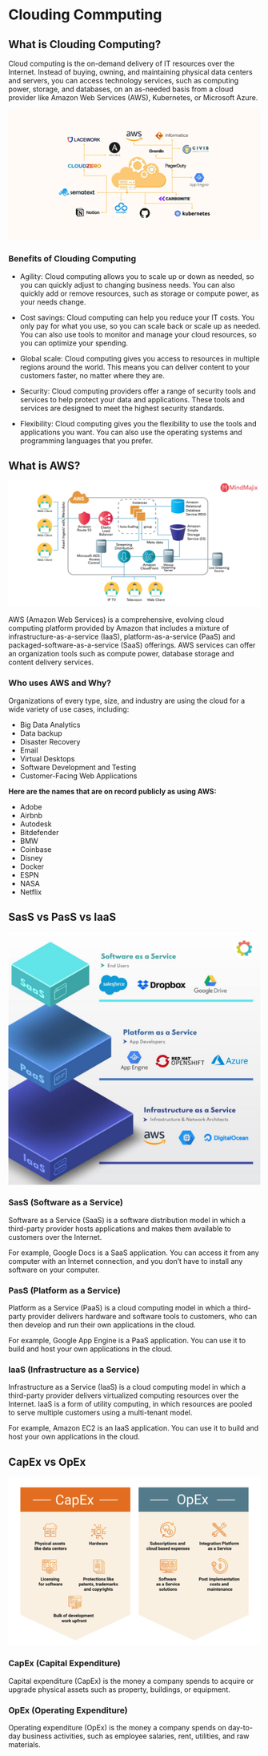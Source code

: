 # Clouding Commputing

## What is Clouding Computing?

Cloud computing is the on-demand delivery of IT resources over the Internet. Instead of buying, owning, and maintaining physical data centers and servers, you can access technology services, such as computing power, storage, and databases, on an as-needed basis from a cloud provider like Amazon Web Services (AWS), Kubernetes, or Microsoft Azure.

![Clouding Computing](images/cloud-computing-tools-1.webp)

### Benefits of Clouding Computing

- Agility: Cloud computing allows you to scale up or down as needed, so you can quickly adjust to changing business needs. You can also quickly add or remove resources, such as storage or compute power, as your needs change.

- Cost savings: Cloud computing can help you reduce your IT costs. You only pay for what you use, so you can scale back or scale up as needed. You can also use tools to monitor and manage your cloud resources, so you can optimize your spending.

- Global scale: Cloud computing gives you access to resources in multiple regions around the world. This means you can deliver content to your customers faster, no matter where they are.

- Security: Cloud computing providers offer a range of security tools and services to help protect your data and applications. These tools and services are designed to meet the highest security standards.

- Flexibility: Cloud computing gives you the flexibility to use the tools and applications you want. You can also use the operating systems and programming languages that you prefer.

## What is AWS?

![AWS](images/aws-architecture-170601.jpg)

AWS (Amazon Web Services) is a comprehensive, evolving cloud computing platform provided by Amazon that includes a mixture of infrastructure-as-a-service (IaaS), platform-as-a-service (PaaS) and packaged-software-as-a-service (SaaS) offerings. AWS services can offer an organization tools such as compute power, database storage and content delivery services.

### Who uses AWS and Why?

Organizations of every type, size, and industry are using the cloud for a wide variety of use cases, including:

- Big Data Analytics
- Data backup
- Disaster Recovery
- Email
- Virtual Desktops
- Software Development and Testing
- Customer-Facing Web Applications

**Here are the names that are on record publicly as using AWS:**

- Adobe
- Airbnb
- Autodesk
- Bitdefender
- BMW
- Coinbase
- Disney
- Docker
- ESPN
- NASA
- Netflix

## SasS vs PasS vs IaaS

![Paas vs IaaS vs SaaS](images/pass-iass-sass.jpg)

### SasS (Software as a Service)

Software as a Service (SaaS) is a software distribution model in which a third-party provider hosts applications and makes them available to customers over the Internet.

For example, Google Docs is a SaaS application. You can access it from any computer with an Internet connection, and you don’t have to install any software on your computer.

### PasS (Platform as a Service)

Platform as a Service (PaaS) is a cloud computing model in which a third-party provider delivers hardware and software tools to customers, who can then develop and run their own applications in the cloud.

For example, Google App Engine is a PaaS application. You can use it to build and host your own applications in the cloud.

### IaaS (Infrastructure as a Service)

Infrastructure as a Service (IaaS) is a cloud computing model in which a third-party provider delivers virtualized computing resources over the Internet. IaaS is a form of utility computing, in which resources are pooled to serve multiple customers using a multi-tenant model.

For example, Amazon EC2 is an IaaS application. You can use it to build and host your own applications in the cloud.

## CapEx vs OpEx

![CapEx vs OpEx](images/CapEx-OpEx.png)

### CapEx (Capital Expenditure)

Capital expenditure (CapEx) is the money a company spends to acquire or upgrade physical assets such as property, buildings, or equipment.

### OpEx (Operating Expenditure)

Operating expenditure (OpEx) is the money a company spends on day-to-day business activities, such as employee salaries, rent, utilities, and raw materials.

